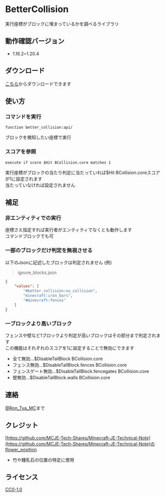 
# BetterCollision

実行座標がブロックに埋まっているかを調べるライブラリ

</div>

## 動作確認バージョン

- 1.16.2~1.20.4

## ダウンロード

[こちら](https://github.com/Ron-Tya-MC/BetterCollision/releases)からダウンロードできます

## 使い方

### コマンドを実行

```mcfunction
function better_collision:api/
```

ブロックを検知したい座標で実行

### スコアを参照

```mcfunction
execute if score $Hit BCollision.core matches 1
```

実行座標がブロックの当たり判定に当たっていれば$Hit BCollision.coreスコアが1に設定されます  
当たっていなければ設定されません

## 補足

### 非エンティティでの実行

座標さえ指定すれば実行者がエンティティでなくとも動作します  
コマンドブロックでも可

### 一部のブロックだけ判定を無視させる

以下のJsonに記述したブロックは判定されません
(例)  
>ignore_blocks.json

```json
{
    "values": [
        "#better_collision:no_collision",
        "minecraft:iron_bars",
        "#minecraft:fences"
    ]
}
```

### 一ブロックより高いブロック

フェンスや壁など1ブロックより判定が高いブロックはその部分まで判定されます  
この機能はそれぞれのスコアを1に設定することで無効にできます

- 全て無効...$DisableTallBlock BCollision.core
- フェンス無効...$DisableTallBlock.fences BCollision.core
- フェンスゲート無効...$DisableTallBlock.fencegates BCollision.core
- 壁無効...$DisableTallBlock.walls BCollision.core

## 連絡

[@Ron_Tya_MC](https://twitter.com/Ron_Tya_MC)まで

## クレジット

[https://github.com/MCJE-Tech-Shares/Minecraft-JE-Technical-Note](https://github.com/MCJE-Tech-Shares/Minecraft-JE-Technical-Note)のflower_position

- 竹や鍾乳石の位置の特定に使用

## ライセンス

[CC0-1.0](LICENSE)

